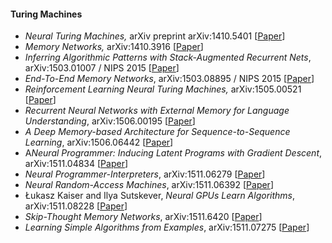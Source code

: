 
#### Turing Machines
* *Neural Turing Machines,* arXiv preprint arXiv:1410.5401 [[Paper](http://arxiv.org/pdf/1410.5401)]
* *Memory Networks,* arXiv:1410.3916 [[Paper](http://arxiv.org/pdf/1410.3916)]
* *Inferring Algorithmic Patterns with Stack-Augmented Recurrent Nets*, arXiv:1503.01007 / NIPS 2015 [[Paper](http://arxiv.org/pdf/1503.01007)]
* *End-To-End Memory Networks*, arXiv:1503.08895 / NIPS 2015 [[Paper](http://arxiv.org/pdf/1503.08895)]
* *Reinforcement Learning Neural Turing Machines,* arXiv:1505.00521 [[Paper](http://arxiv.org/pdf/1505.00521)]
* *Recurrent Neural Networks with External Memory for Language Understanding*, arXiv:1506.00195 [[Paper](http://arxiv.org/pdf/1506.00195.pdf)]
* *A Deep Memory-based Architecture for Sequence-to-Sequence Learning*, arXiv:1506.06442 [[Paper](http://arxiv.org/pdf/1506.06442.pdf)]
* A*Neural Programmer: Inducing Latent Programs with Gradient Descent*, arXiv:1511.04834 [[Paper](http://arxiv.org/pdf/1511.04834.pdf)]
* *Neural Programmer-Interpreters*, arXiv:1511.06279 [[Paper](http://arxiv.org/pdf/1511.06279.pdf)]
* *Neural Random-Access Machines*, arXiv:1511.06392 [[Paper](http://arxiv.org/pdf/1511.06392.pdf)]
* Łukasz Kaiser and Ilya Sutskever, *Neural GPUs Learn Algorithms*, arXiv:1511.08228 [[Paper](http://arxiv.org/pdf/1511.08228.pdf)]
* *Skip-Thought Memory Networks*, arXiv:1511.6420 [[Paper](https://pdfs.semanticscholar.org/6b9f/0d695df0ce01d005eb5aa69386cb5fbac62a.pdf)]
* *Learning Simple Algorithms from Examples*, arXiv:1511.07275 [[Paper](http://arxiv.org/pdf/1511.07275.pdf)]
